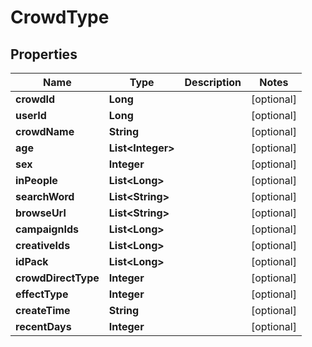 

# CrowdType


## Properties

Name | Type | Description | Notes
------------ | ------------- | ------------- | -------------
**crowdId** | **Long** |  |  [optional]
**userId** | **Long** |  |  [optional]
**crowdName** | **String** |  |  [optional]
**age** | **List&lt;Integer&gt;** |  |  [optional]
**sex** | **Integer** |  |  [optional]
**inPeople** | **List&lt;Long&gt;** |  |  [optional]
**searchWord** | **List&lt;String&gt;** |  |  [optional]
**browseUrl** | **List&lt;String&gt;** |  |  [optional]
**campaignIds** | **List&lt;Long&gt;** |  |  [optional]
**creativeIds** | **List&lt;Long&gt;** |  |  [optional]
**idPack** | **List&lt;Long&gt;** |  |  [optional]
**crowdDirectType** | **Integer** |  |  [optional]
**effectType** | **Integer** |  |  [optional]
**createTime** | **String** |  |  [optional]
**recentDays** | **Integer** |  |  [optional]



